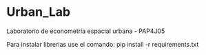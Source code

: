 # Urban_Lab
Laboratorio de econometría espacial urbana - PAP4J05

Para instalar librerias use el comando:
        pip install -r requirements.txt